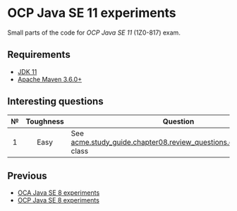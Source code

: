 # OCP Java SE 11 experiments

Small parts of the code for *OCP Java SE 11* (1Z0-817) exam.

## Requirements

* [JDK 11](https://www.oracle.com/java/technologies/javase-downloads.html)
* [Apache Maven 3.6.0+](https://maven.apache.org/download.cgi)

## Interesting questions

 № | Toughness | Question | Answer
:-: | :-------: | -------- | ------
 1  | Easy | See [acme.study_guide.chapter08.review_questions.question22.Child](https://github.com/dbelob/ocp-jse8/blob/master/src/main/java/acme/study_guide/chapter08/review_questions/question22/Child.java) class | [Answer](https://github.com/dbelob/ocp-jse8/blob/master/src/main/java/acme/study_guide/chapter08/review_questions/question22/Answer.md)

## Previous

* [OCA Java SE 8 experiments](https://github.com/dbelob/oca-jse8)
* [OCP Java SE 8 experiments](https://github.com/dbelob/ocp-jse8)
